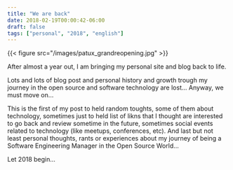 ```yaml
---
title: "We are back"
date: 2018-02-19T00:00:42-06:00
draft: false 
tags: ["personal", "2018", "english"]
---
```

{{< figure src="/images/patux_grandreopening.jpg" >}}

After almost a year out, I am bringing my personal site and blog back to life. 

Lots and lots of blog post and personal history and growth trough my journey in the open source and software technology are lost... 
Anyway, we must move on...

This is the first of my post to held random toughts, some of them about technology, sometimes just to held list of likns that I thought are interested to go back and review sometime in the future, sometimes social events related to technology (like meetups, conferences, etc). And last but not least personal thoughts, rants or experiences about my journey of being a Software Engineering Manager in the Open Source World... 

Let 2018 begin...
